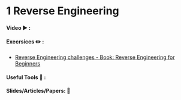 
# 1 Reverse Engineering 
#### Video  :arrow_forward: :

#### Execrsices :pencil2: : 
- [Reverse Engineering challenges - Book: Reverse Engineering for Beginners](https://challenges.re/)

#### Useful Tools  :wrench: : 

#### Slides/Articles/Papers: :book:


